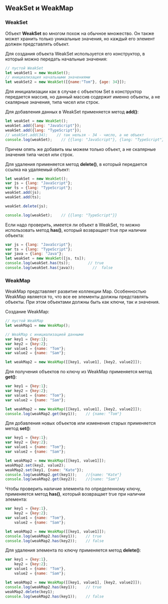 ## WeakSet и WeakMap

### WeakSet

Объект **WeakSet** во многом похож на обычное множество. Он также может хранить только уникальные значения, но каждый его элемент должен представлять объект.

Для создания объекта WeakSet используется его конструктор, в который можно передать начальные значения:

```js
// пустой WeakSet
let weakSet1 = new WeakSet();
// инициализация начальными значениями
let weakSet2 = new WeakSet([{name:"Tom"}, {age: 34}]);
```

Для инициализации как в случае с объектом Set в конструктор передается массив, но данный массив содержит именно объекты, а не скалярные значения, типа чисел или строк.

Для добавления данных в WeakSet применяется метод **add()**:

```js
let weakSet = new WeakSet();
weakSet.add({lang: "JavaScript"});
weakSet.add({lang: "TypeScript"});
// weakSet.add(34);    // так нельзя - 34 - число, а не объект
console.log(weakSet);    // {{lang: "JavaScript"}, {lang: "TypeScript"}}
```

Причем опять же добавить мы можем только объект, а не скалярные значения типа чисел или строк.

Для удаления применяется метод **delete()**, в который передается ссылка на удаляемый объект:

```js
let weakSet = new WeakSet();
var js = {lang: "JavaScript"};
var ts = {lang: "TypeScript"};
weakSet.add(js);
weakSet.add(ts);

weakSet.delete(js);

console.log(weakSet);    // {{lang: "TypeScript"}}
```

Если надо проверить, имеется ли объект в WeakSet, то можно использовать метод **has()**, который возвращает true при наличии объекта:

```js
var js = {lang: "JavaScript"};
var ts = {lang: "TypeScript"};
var java = {lang: "Java"};
let weakSet = new WeakSet([js, ts]);
console.log(weakSet.has(ts));        // true
console.log(weakSet.has(java));        //  false
```

### WeakMap

WeakMap представляет развитие коллекции Map. Особенностью WeakMap является то, что все ее элементы должны представлять объекты. При этом объектами должны быть как ключи, так и значения.

Создание WeakMap:

```js
// пустой WeakMap
let weakMap1 = new WeakMap();

// WeakMap с инициализацией данными
var key1 = {key:1};
var key2 = {key:2};
var value1 = {name: "Tom"};
var value2 = {name: "Sam"};

let weakMap2 = new WeakMap([[key1, value1], [key2, value2]]);
```

Для получения объектов по ключу из WeakMap применяется метод **get()**:

```js
var key1 = {key:1};
var key2 = {key:2};
var value1 = {name: "Tom"};
var value2 = {name: "Sam"};

let weakMap2 = new WeakMap([[key1, value1], [key2, value2]]);
console.log(weakMap2.get(key1));    // {name: "Tom"}
```

Для добавления новых объектов или изменения старых применяется метод **set()**:

```js
var key1 = {key:1};
var key2 = {key:2};
var value1 = {name: "Tom"};
var value2 = {name: "Sam"};

let weakMap2 = new WeakMap([[key1, value1]]);
weakMap2.set(key2, value2);
weakMap2.set(key1, {name: "Kate"});
console.log(weakMap2.get(key1));    //{name: "Kate"}
console.log(weakMap2.get(key2));    //{name: "Sam"}
```

Чтобы проверить наличие элемента по определенному ключу, применяется метод **has()**, который возвращает true при наличии элемента:

```js
var key1 = {key:1},
    key2 = {key:2};
var value1 = {name: "Tom"},
    value2 = {name: "Sam"};

let weakMap2 = new WeakMap([[key1, value1]]);
console.log(weakMap2.has(key1));    // true
console.log(weakMap2.has(key2));    // false
```

Для удаления элемента по ключу применяется метод **delete()**:

```js
var key1 = {key:1},
    key2 = {key:2};
var value1 = {name: "Tom"},
    value2 = {name: "Sam"};

let weakMap2 = new WeakMap([[key1, value1], [key2, value2]]);
console.log(weakMap2.has(key1));    // true
weakMap2.delete(key1);
console.log(weakMap2.has(key1));    // false
```

